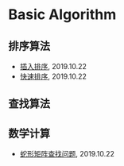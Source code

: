 # Basic Algorithm

## 排序算法

- [插入排序](./docs/插入排序.md), 2019.10.22
- [快速排序](./docs/快速排序.md), 2019.10.22

## 查找算法

## 数学计算

- [蛇形矩阵查找问题](./docs/蛇形矩阵查找问题.md), 2019.10.22

